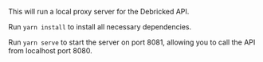 This will run a local proxy server for the Debricked API.

Run `yarn install` to install all necessary dependencies.

Run `yarn serve` to start the server on port 8081, allowing you to call the API from localhost port 8080.

